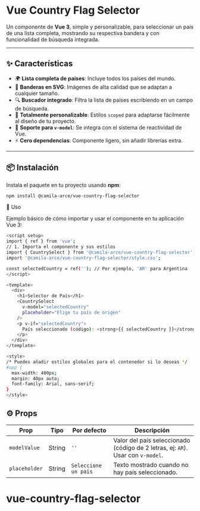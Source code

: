 # Vue Country Flag Selector

Un componente de **Vue 3**, simple y personalizable, para seleccionar un país de una lista completa, mostrando su respectiva bandera y con funcionalidad de búsqueda integrada.

---

## ✨ Características

- 🌍 **Lista completa de países**: Incluye todos los países del mundo.  
- 🚩 **Banderas en SVG**: Imágenes de alta calidad que se adaptan a cualquier tamaño.  
- 🔍 **Buscador integrado**: Filtra la lista de países escribiendo en un campo de búsqueda.  
- 🎨 **Totalmente personalizable**: Estilos `scoped` para adaptarse fácilmente al diseño de tu proyecto.  
- 🔄 **Soporte para `v-model`**: Se integra con el sistema de reactividad de Vue.  
- ⚡ **Cero dependencias**: Componente ligero, sin añadir librerías extra.  

---

## 📦 Instalación

Instala el paquete en tu proyecto usando **npm**:

```bash
npm install @camila-arce/vue-country-flag-selector
```

🚀 Uso

Ejemplo básico de cómo importar y usar el componente en tu aplicación Vue 3:

```bash
<script setup>
import { ref } from 'vue';
// 1. Importa el componente y sus estilos
import { CountrySelect } from '@camila-arce/vue-country-flag-selector';
import '@camila-arce/vue-country-flag-selector/style.css';

const selectedCountry = ref(''); // Por ejemplo, 'AR' para Argentina
</script>

<template>
  <div>
    <h1>Selector de País</h1>
    <CountrySelect
      v-model="selectedCountry"
      placeholder="Elige tu país de origen"
    />
    <p v-if="selectedCountry">
      País seleccionado (código): <strong>{{ selectedCountry }}</strong>
    </p>
  </div>
</template>

<style>
/* Puedes añadir estilos globales para el contenedor si lo deseas */
#app {
  max-width: 400px;
  margin: 40px auto;
  font-family: Arial, sans-serif;
}
</style>
```

## ⚙️ Props

| Prop          | Tipo   | Por defecto           | Descripción                                                                 |
|---------------|--------|-----------------------|-----------------------------------------------------------------------------|
| `modelValue`  | String | `''`                  | Valor del país seleccionado (código de 2 letras, ej: `AR`). Usar con `v-model`. |
| `placeholder` | String | `Seleccione un país`  | Texto mostrado cuando no hay país seleccionado.                             |
# vue-country-flag-selector
